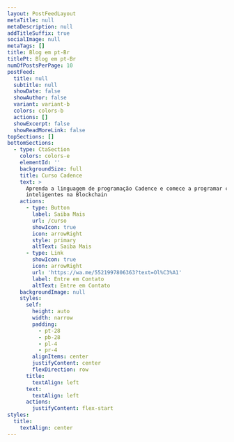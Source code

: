 ```yaml
---
layout: PostFeedLayout
metaTitle: null
metaDescription: null
addTitleSuffix: true
socialImage: null
metaTags: []
title: Blog em pt-Br
titlePt: Blog em pt-Br
numOfPostsPerPage: 10
postFeed:
  title: null
  subtitle: null
  showDate: false
  showAuthor: false
  variant: variant-b
  colors: colors-b
  actions: []
  showExcerpt: false
  showReadMoreLink: false
topSections: []
bottomSections:
  - type: CtaSection
    colors: colors-e
    elementId: ''
    backgroundSize: full
    title: Curso Cadence
    text: >
      Aprenda a linguagem de programação Cadence e comece a programar contratos
      inteligentes na Blockchain
    actions:
      - type: Button
        label: Saiba Mais
        url: /curso
        showIcon: true
        icon: arrowRight
        style: primary
        altText: Saiba Mais
      - type: Link
        showIcon: true
        icon: arrowRight
        url: 'https://wa.me/5521997806363?text=Ol%C3%A1'
        label: Entre em Contato
        altText: Entre em Contato
    backgroundImage: null
    styles:
      self:
        height: auto
        width: narrow
        padding:
          - pt-28
          - pb-28
          - pl-4
          - pr-4
        alignItems: center
        justifyContent: center
        flexDirection: row
      title:
        textAlign: left
      text:
        textAlign: left
      actions:
        justifyContent: flex-start
styles:
  title:
    textAlign: center
---
```

